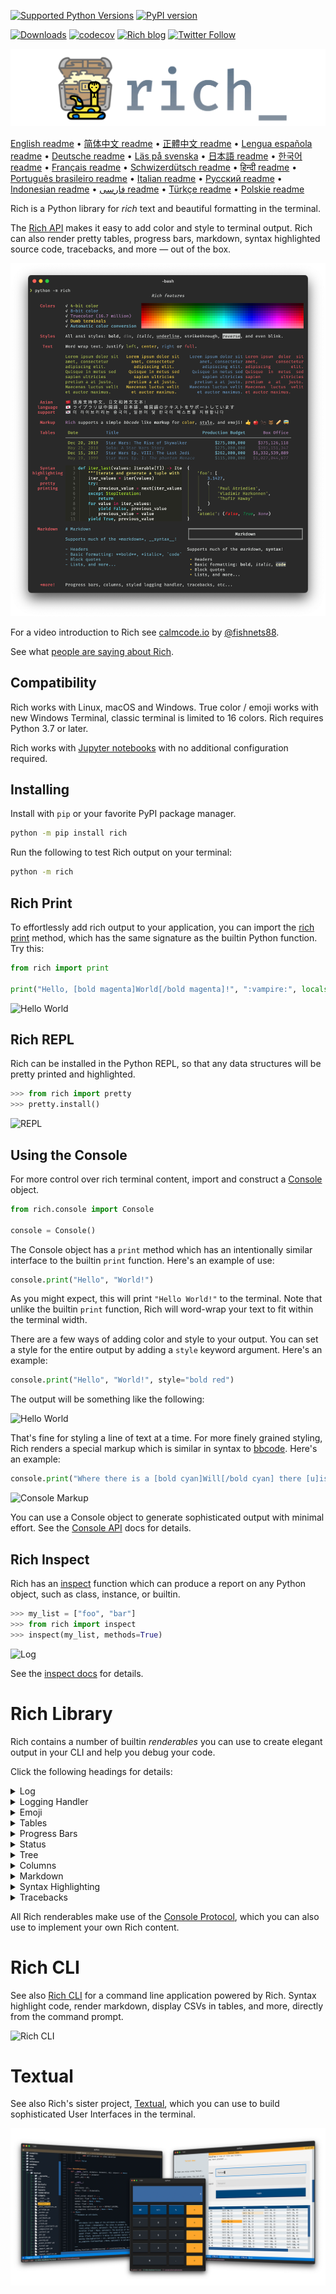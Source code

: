 [![Supported Python Versions](https://img.shields.io/pypi/pyversions/rich/13.2.0)](https://pypi.org/project/rich/) [![PyPI version](https://badge.fury.io/py/rich.svg)](https://badge.fury.io/py/rich)

[![Downloads](https://pepy.tech/badge/rich/month)](https://pepy.tech/project/rich)
[![codecov](https://img.shields.io/codecov/c/github/Textualize/rich?label=codecov&logo=codecov)](https://codecov.io/gh/Textualize/rich)
[![Rich blog](https://img.shields.io/badge/blog-rich%20news-yellowgreen)](https://www.willmcgugan.com/tag/rich/)
[![Twitter Follow](https://img.shields.io/twitter/follow/willmcgugan.svg?style=social)](https://twitter.com/willmcgugan)

![Logo](https://github.com/textualize/rich/raw/master/imgs/logo.svg)

[English readme](https://github.com/textualize/rich/blob/master/README.md)
 • [简体中文 readme](https://github.com/textualize/rich/blob/master/README.cn.md)
 • [正體中文 readme](https://github.com/textualize/rich/blob/master/README.zh-tw.md)
 • [Lengua española readme](https://github.com/textualize/rich/blob/master/README.es.md)
 • [Deutsche readme](https://github.com/textualize/rich/blob/master/README.de.md)
 • [Läs på svenska](https://github.com/textualize/rich/blob/master/README.sv.md)
 • [日本語 readme](https://github.com/textualize/rich/blob/master/README.ja.md)
 • [한국어 readme](https://github.com/textualize/rich/blob/master/README.kr.md)
 • [Français readme](https://github.com/textualize/rich/blob/master/README.fr.md)
 • [Schwizerdütsch readme](https://github.com/textualize/rich/blob/master/README.de-ch.md)
 • [हिन्दी readme](https://github.com/textualize/rich/blob/master/README.hi.md)
 • [Português brasileiro readme](https://github.com/textualize/rich/blob/master/README.pt-br.md)
 • [Italian readme](https://github.com/textualize/rich/blob/master/README.it.md)
 • [Русский readme](https://github.com/textualize/rich/blob/master/README.ru.md)
 • [Indonesian readme](https://github.com/textualize/rich/blob/master/README.id.md)
 • [فارسی readme](https://github.com/textualize/rich/blob/master/README.fa.md)
 • [Türkçe readme](https://github.com/textualize/rich/blob/master/README.tr.md)
 • [Polskie readme](https://github.com/textualize/rich/blob/master/README.pl.md)


Rich is a Python library for _rich_ text and beautiful formatting in the terminal.

The [Rich API](https://rich.readthedocs.io/en/latest/) makes it easy to add color and style to terminal output. Rich can also render pretty tables, progress bars, markdown, syntax highlighted source code, tracebacks, and more — out of the box.

![Features](https://github.com/textualize/rich/raw/master/imgs/features.png)

For a video introduction to Rich see [calmcode.io](https://calmcode.io/rich/introduction.html) by [@fishnets88](https://twitter.com/fishnets88).

See what [people are saying about Rich](https://www.willmcgugan.com/blog/pages/post/rich-tweets/).

## Compatibility

Rich works with Linux, macOS and Windows. True color / emoji works with new Windows Terminal, classic terminal is limited to 16 colors. Rich requires Python 3.7 or later.

Rich works with [Jupyter notebooks](https://jupyter.org/) with no additional configuration required.

## Installing

Install with `pip` or your favorite PyPI package manager.

```sh
python -m pip install rich
```

Run the following to test Rich output on your terminal:

```sh
python -m rich
```

## Rich Print

To effortlessly add rich output to your application, you can import the [rich print](https://rich.readthedocs.io/en/latest/introduction.html#quick-start) method, which has the same signature as the builtin Python function. Try this:

```python
from rich import print

print("Hello, [bold magenta]World[/bold magenta]!", ":vampire:", locals())
```

![Hello World](https://github.com/textualize/rich/raw/master/imgs/print.png)

## Rich REPL

Rich can be installed in the Python REPL, so that any data structures will be pretty printed and highlighted.

```python
>>> from rich import pretty
>>> pretty.install()
```

![REPL](https://github.com/textualize/rich/raw/master/imgs/repl.png)

## Using the Console

For more control over rich terminal content, import and construct a [Console](https://rich.readthedocs.io/en/latest/reference/console.html#rich.console.Console) object.

```python
from rich.console import Console

console = Console()
```

The Console object has a `print` method which has an intentionally similar interface to the builtin `print` function. Here's an example of use:

```python
console.print("Hello", "World!")
```

As you might expect, this will print `"Hello World!"` to the terminal. Note that unlike the builtin `print` function, Rich will word-wrap your text to fit within the terminal width.

There are a few ways of adding color and style to your output. You can set a style for the entire output by adding a `style` keyword argument. Here's an example:

```python
console.print("Hello", "World!", style="bold red")
```

The output will be something like the following:

![Hello World](https://github.com/textualize/rich/raw/master/imgs/hello_world.png)

That's fine for styling a line of text at a time. For more finely grained styling, Rich renders a special markup which is similar in syntax to [bbcode](https://en.wikipedia.org/wiki/BBCode). Here's an example:

```python
console.print("Where there is a [bold cyan]Will[/bold cyan] there [u]is[/u] a [i]way[/i].")
```

![Console Markup](https://github.com/textualize/rich/raw/master/imgs/where_there_is_a_will.png)

You can use a Console object to generate sophisticated output with minimal effort. See the [Console API](https://rich.readthedocs.io/en/latest/console.html) docs for details.

## Rich Inspect

Rich has an [inspect](https://rich.readthedocs.io/en/latest/reference/init.html?highlight=inspect#rich.inspect) function which can produce a report on any Python object, such as class, instance, or builtin.

```python
>>> my_list = ["foo", "bar"]
>>> from rich import inspect
>>> inspect(my_list, methods=True)
```

![Log](https://github.com/textualize/rich/raw/master/imgs/inspect.png)

See the [inspect docs](https://rich.readthedocs.io/en/latest/reference/init.html#rich.inspect) for details.

# Rich Library

Rich contains a number of builtin _renderables_ you can use to create elegant output in your CLI and help you debug your code.

Click the following headings for details:

<details>
<summary>Log</summary>

The Console object has a `log()` method which has a similar interface to `print()`, but also renders a column for the current time and the file and line which made the call. By default Rich will do syntax highlighting for Python structures and for repr strings. If you log a collection (i.e. a dict or a list) Rich will pretty print it so that it fits in the available space. Here's an example of some of these features.

```python
from rich.console import Console
console = Console()

test_data = [
    {"jsonrpc": "2.0", "method": "sum", "params": [None, 1, 2, 4, False, True], "id": "1",},
    {"jsonrpc": "2.0", "method": "notify_hello", "params": [7]},
    {"jsonrpc": "2.0", "method": "subtract", "params": [42, 23], "id": "2"},
]

def test_log():
    enabled = False
    context = {
        "foo": "bar",
    }
    movies = ["Deadpool", "Rise of the Skywalker"]
    console.log("Hello from", console, "!")
    console.log(test_data, log_locals=True)


test_log()
```

The above produces the following output:

![Log](https://github.com/textualize/rich/raw/master/imgs/log.png)

Note the `log_locals` argument, which outputs a table containing the local variables where the log method was called.

The log method could be used for logging to the terminal for long running applications such as servers, but is also a very nice debugging aid.

</details>
<details>
<summary>Logging Handler</summary>

You can also use the builtin [Handler class](https://rich.readthedocs.io/en/latest/logging.html) to format and colorize output from Python's logging module. Here's an example of the output:

![Logging](https://github.com/textualize/rich/raw/master/imgs/logging.png)

</details>

<details>
<summary>Emoji</summary>

To insert an emoji in to console output place the name between two colons. Here's an example:

```python
>>> console.print(":smiley: :vampire: :pile_of_poo: :thumbs_up: :raccoon:")
😃 🧛 💩 👍 🦝
```

Please use this feature wisely.

</details>

<details>
<summary>Tables</summary>

Rich can render flexible [tables](https://rich.readthedocs.io/en/latest/tables.html) with unicode box characters. There is a large variety of formatting options for borders, styles, cell alignment etc.

![table movie](https://github.com/textualize/rich/raw/master/imgs/table_movie.gif)

The animation above was generated with [table_movie.py](https://github.com/textualize/rich/blob/master/examples/table_movie.py) in the examples directory.

Here's a simpler table example:

```python
from rich.console import Console
from rich.table import Table

console = Console()

table = Table(show_header=True, header_style="bold magenta")
table.add_column("Date", style="dim", width=12)
table.add_column("Title")
table.add_column("Production Budget", justify="right")
table.add_column("Box Office", justify="right")
table.add_row(
    "Dec 20, 2019", "Star Wars: The Rise of Skywalker", "$275,000,000", "$375,126,118"
)
table.add_row(
    "May 25, 2018",
    "[red]Solo[/red]: A Star Wars Story",
    "$275,000,000",
    "$393,151,347",
)
table.add_row(
    "Dec 15, 2017",
    "Star Wars Ep. VIII: The Last Jedi",
    "$262,000,000",
    "[bold]$1,332,539,889[/bold]",
)

console.print(table)
```

This produces the following output:

![table](https://github.com/textualize/rich/raw/master/imgs/table.png)

Note that console markup is rendered in the same way as `print()` and `log()`. In fact, anything that is renderable by Rich may be included in the headers / rows (even other tables).

The `Table` class is smart enough to resize columns to fit the available width of the terminal, wrapping text as required. Here's the same example, with the terminal made smaller than the table above:

![table2](https://github.com/textualize/rich/raw/master/imgs/table2.png)

</details>

<details>
<summary>Progress Bars</summary>

Rich can render multiple flicker-free [progress](https://rich.readthedocs.io/en/latest/progress.html) bars to track long-running tasks.

For basic usage, wrap any sequence in the `track` function and iterate over the result. Here's an example:

```python
from rich.progress import track

for step in track(range(100)):
    do_step(step)
```

It's not much harder to add multiple progress bars. Here's an example taken from the docs:

![progress](https://github.com/textualize/rich/raw/master/imgs/progress.gif)

The columns may be configured to show any details you want. Built-in columns include percentage complete, file size, file speed, and time remaining. Here's another example showing a download in progress:

![progress](https://github.com/textualize/rich/raw/master/imgs/downloader.gif)

To try this out yourself, see [examples/downloader.py](https://github.com/textualize/rich/blob/master/examples/downloader.py) which can download multiple URLs simultaneously while displaying progress.

</details>

<details>
<summary>Status</summary>

For situations where it is hard to calculate progress, you can use the [status](https://rich.readthedocs.io/en/latest/reference/console.html#rich.console.Console.status) method which will display a 'spinner' animation and message. The animation won't prevent you from using the console as normal. Here's an example:

```python
from time import sleep
from rich.console import Console

console = Console()
tasks = [f"task {n}" for n in range(1, 11)]

with console.status("[bold green]Working on tasks...") as status:
    while tasks:
        task = tasks.pop(0)
        sleep(1)
        console.log(f"{task} complete")
```

This generates the following output in the terminal.

![status](https://github.com/textualize/rich/raw/master/imgs/status.gif)

The spinner animations were borrowed from [cli-spinners](https://www.npmjs.com/package/cli-spinners). You can select a spinner by specifying the `spinner` parameter. Run the following command to see the available values:

```
python -m rich.spinner
```

The above command generates the following output in the terminal:

![spinners](https://github.com/textualize/rich/raw/master/imgs/spinners.gif)

</details>

<details>
<summary>Tree</summary>

Rich can render a [tree](https://rich.readthedocs.io/en/latest/tree.html) with guide lines. A tree is ideal for displaying a file structure, or any other hierarchical data.

The labels of the tree can be simple text or anything else Rich can render. Run the following for a demonstration:

```
python -m rich.tree
```

This generates the following output:

![markdown](https://github.com/textualize/rich/raw/master/imgs/tree.png)

See the [tree.py](https://github.com/textualize/rich/blob/master/examples/tree.py) example for a script that displays a tree view of any directory, similar to the linux `tree` command.

</details>

<details>
<summary>Columns</summary>

Rich can render content in neat [columns](https://rich.readthedocs.io/en/latest/columns.html) with equal or optimal width. Here's a very basic clone of the (MacOS / Linux) `ls` command which displays a directory listing in columns:

```python
import os
import sys

from rich import print
from rich.columns import Columns

directory = os.listdir(sys.argv[1])
print(Columns(directory))
```

The following screenshot is the output from the [columns example](https://github.com/textualize/rich/blob/master/examples/columns.py) which displays data pulled from an API in columns:

![columns](https://github.com/textualize/rich/raw/master/imgs/columns.png)

</details>

<details>
<summary>Markdown</summary>

Rich can render [markdown](https://rich.readthedocs.io/en/latest/markdown.html) and does a reasonable job of translating the formatting to the terminal.

To render markdown import the `Markdown` class and construct it with a string containing markdown code. Then print it to the console. Here's an example:

```python
from rich.console import Console
from rich.markdown import Markdown

console = Console()
with open("README.md") as readme:
    markdown = Markdown(readme.read())
console.print(markdown)
```

This will produce output something like the following:

![markdown](https://github.com/textualize/rich/raw/master/imgs/markdown.png)

</details>

<details>
<summary>Syntax Highlighting</summary>

Rich uses the [pygments](https://pygments.org/) library to implement [syntax highlighting](https://rich.readthedocs.io/en/latest/syntax.html). Usage is similar to rendering markdown; construct a `Syntax` object and print it to the console. Here's an example:

```python
from rich.console import Console
from rich.syntax import Syntax

my_code = '''
def iter_first_last(values: Iterable[T]) -> Iterable[Tuple[bool, bool, T]]:
    """Iterate and generate a tuple with a flag for first and last value."""
    iter_values = iter(values)
    try:
        previous_value = next(iter_values)
    except StopIteration:
        return
    first = True
    for value in iter_values:
        yield first, False, previous_value
        first = False
        previous_value = value
    yield first, True, previous_value
'''
syntax = Syntax(my_code, "python", theme="monokai", line_numbers=True)
console = Console()
console.print(syntax)
```

This will produce the following output:

![syntax](https://github.com/textualize/rich/raw/master/imgs/syntax.png)

</details>

<details>
<summary>Tracebacks</summary>

Rich can render [beautiful tracebacks](https://rich.readthedocs.io/en/latest/traceback.html) which are easier to read and show more code than standard Python tracebacks. You can set Rich as the default traceback handler so all uncaught exceptions will be rendered by Rich.

Here's what it looks like on OSX (similar on Linux):

![traceback](https://github.com/textualize/rich/raw/master/imgs/traceback.png)

</details>

All Rich renderables make use of the [Console Protocol](https://rich.readthedocs.io/en/latest/protocol.html), which you can also use to implement your own Rich content.

# Rich CLI


See also [Rich CLI](https://github.com/textualize/rich-cli) for a command line application powered by Rich. Syntax highlight code, render markdown, display CSVs in tables, and more, directly from the command prompt.


![Rich CLI](https://raw.githubusercontent.com/Textualize/rich-cli/main/imgs/rich-cli-splash.jpg)

# Textual

See also Rich's sister project, [Textual](https://github.com/Textualize/textual), which you can use to build sophisticated User Interfaces in the terminal.

![Textual screenshot](https://raw.githubusercontent.com/Textualize/textual/main/imgs/textual.png)
